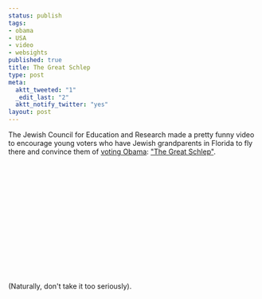 ```yaml
--- 
status: publish
tags: 
- obama
- USA
- video
- websights
published: true
title: The Great Schlep
type: post
meta: 
  aktt_tweeted: "1"
  _edit_last: "2"
  aktt_notify_twitter: "yes"
layout: post
---
```

The Jewish Council for Education and Research made a pretty funny video to encourage young voters who have Jewish grandparents in Florida to fly there and convince them of <a href="http://www.jcer.info/candidates">voting Obama</a>: <a href="http://www.thegreatschlep.com/">"The Great Schlep"</a>.

<object width="400" height="225">	<param name="allowfullscreen" value="true" />	<param name="allowscriptaccess" value="always" />	<param name="movie" value="http://vimeo.com/moogaloop.swf?clip_id=1808434&amp;server=vimeo.com&amp;show_title=1&amp;show_byline=1&amp;show_portrait=0&amp;color=&amp;fullscreen=1" />	<embed src="http://vimeo.com/moogaloop.swf?clip_id=1808434&amp;server=vimeo.com&amp;show_title=1&amp;show_byline=1&amp;show_portrait=0&amp;color=&amp;fullscreen=1" type="application/x-shockwave-flash" allowfullscreen="true" allowscriptaccess="always" width="400" height="225"></embed></object>

(Naturally, don't take it too seriously).
